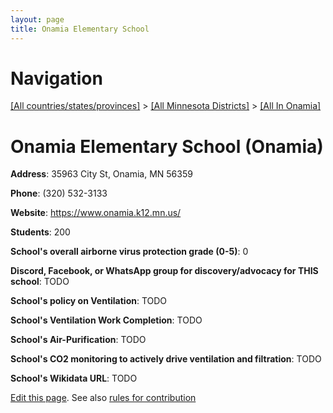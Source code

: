 ```yaml
---
layout: page
title: Onamia Elementary School
---
```

# Navigation

[[All countries/states/provinces]](../../..) > [[All Minnesota Districts]](../..) > [[All In Onamia]](..)

# Onamia Elementary School (Onamia)

**Address**: 35963 City St, Onamia, MN 56359

**Phone**: (320) 532-3133

**Website**: <https://www.onamia.k12.mn.us/>

**Students**: 200

**School's overall airborne virus protection grade (0-5)**: 0

**Discord, Facebook, or WhatsApp group for discovery/advocacy for THIS school**: TODO

**School's policy on Ventilation**: TODO

**School's Ventilation Work Completion**: TODO

**School's Air-Purification**: TODO

**School's CO2 monitoring to actively drive ventilation and filtration**: TODO

**School's Wikidata URL**: TODO


[Edit this page](https://github.com/ventilate-schools/MN/edit/main/./Onamia/Onamia_Elementary_School.md). See also [rules for contribution](../../../contribution-rules/)